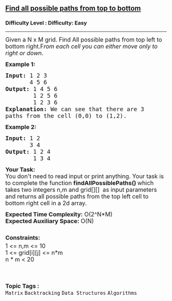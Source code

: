 <h2><a href="https://www.geeksforgeeks.org/problems/find-all-possible-paths-from-top-to-bottom/1?page=1&difficulty%5B%5D=0&category%5B%5D=Backtracking&sortBy=submissions">Find all possible paths from top to bottom</a></h2><h3>Difficulty Level : Difficulty: Easy</h3><hr><div class="problems_problem_content__Xm_eO"><p><span style="font-size:18px">Given a N x M grid. Find All possible paths from top left to bottom right.F<em>rom each cell you can either move only to right or down</em>.</span></p>

<p><span style="font-size:18px"><strong>Example 1:</strong></span></p>

<pre><span style="font-size:18px"><strong>Input: </strong></span><span style="font-size:18px">1 2 3</span>
<span style="font-size:18px">       4 5 6</span>
<span style="font-size:18px"><strong>Output: </strong></span><span style="font-size:18px">1 4 5 6</span>
<span style="font-size:18px">        1 2 5 6 </span>
<span style="font-size:18px">        1 2 3 6</span>
<span style="font-size:18px"><strong>Explanation: </strong>We can see that there are 3 </span>
<span style="font-size:18px">paths from the cell (0,0) to (1,2).</span></pre>

<p><span style="font-size:18px"><strong>Example 2:</strong></span></p>

<pre><span style="font-size:18px"><strong>Input: </strong></span><span style="font-size:18px">1 2</span>
<span style="font-size:18px">       3 4</span>
<span style="font-size:18px"><strong>Output: </strong></span><span style="font-size:18px">1 2 4</span>
<span style="font-size:18px">        1 3 4</span></pre>

<p><span style="font-size:18px"><strong>Your Task:</strong><br>
You don't need to read input or print anything. Your task is to complete the function&nbsp;<strong>findAllPossiblePaths()&nbsp;</strong>which takes&nbsp;two integers n,m and grid[][]&nbsp;&nbsp;as input parameters and returns all possible paths from the top left cell to bottom right cell&nbsp;in a 2d array.</span></p>

<p><span style="font-size:18px"><strong>Expected Time Complexity:</strong>&nbsp;O(2^N*M)<br>
<strong>Expected Auxiliary Space:</strong>&nbsp;O(N)</span></p>

<p><br>
<span style="font-size:18px"><strong>Constraints:</strong><br>
1 &lt;= n,m &lt;= 10<sup>&nbsp;</sup><br>
1 &lt;= grid[i][j] &lt;= n*m<br>
n * m &lt;&nbsp;20</span><br>
&nbsp;</p>
</div><br><p><span style=font-size:18px><strong>Topic Tags : </strong><br><code>Matrix</code>&nbsp;<code>Backtracking</code>&nbsp;<code>Data Structures</code>&nbsp;<code>Algorithms</code>&nbsp;